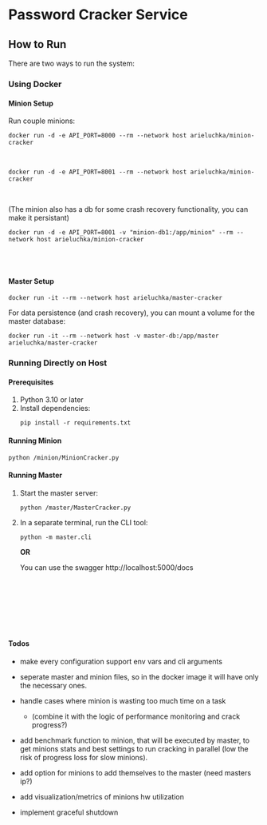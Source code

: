 # Password Cracker Service

## How to Run

There are two ways to run the system:

### Using Docker

#### Minion Setup

Run couple minions:
```
docker run -d -e API_PORT=8000 --rm --network host arieluchka/minion-cracker
```

<br>

```
docker run -d -e API_PORT=8001 --rm --network host arieluchka/minion-cracker
```

<br>

(The minion also has a db for some crash recovery functionality, you can make it persistant)

```
docker run -d -e API_PORT=8001 -v "minion-db1:/app/minion" --rm --network host arieluchka/minion-cracker
```

<br>
<br>


#### Master Setup

```
docker run -it --rm --network host arieluchka/master-cracker
```

For data persistence (and crash recovery), you can mount a volume for the master database:
```
docker run -it --rm --network host -v master-db:/app/master arieluchka/master-cracker
```

### Running Directly on Host

#### Prerequisites

1. Python 3.10 or later
2. Install dependencies:
   ```
   pip install -r requirements.txt
   ```

#### Running Minion

```
python /minion/MinionCracker.py
```

#### Running Master

1. Start the master server:
   ```
   python /master/MasterCracker.py
   ```

2. In a separate terminal, run the CLI tool:
   ```
   python -m master.cli
   ```

   **OR**

   You can use the swagger http://localhost:5000/docs

<br>
<br>
<br>
<br>
<br>
<br>

#### Todos
- make every configuration support env vars and cli arguments
- seperate master and minion files, so in the docker image it will have only the necessary ones.
- handle cases where minion is wasting too much time on a task
  - (combine it with the logic of performance monitoring and crack progress?)

- add benchmark function to minion, that will be executed by master, to get minions stats and best settings to run cracking in parallel (low the risk of progress loss for slow minions).

- add option for minions to add themselves to the master (need masters ip?)

- add visualization/metrics of minions hw utilization
- implement graceful shutdown
